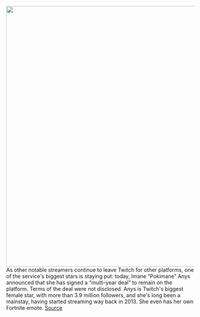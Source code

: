 <img src='https://cdn.vox-cdn.com/thumbor/htJinTo2xskjNE1oHhXTTStCm1Q=/0x0:4528x3019/1200x800/filters:focal(1902x1148:2626x1872)/cdn.vox-cdn.com/uploads/chorus_image/image/66449281/1078353108.jpg.0.jpg' width='700px' /><br/>
As other notable streamers continue to leave Twitch for other platforms, one of the service's biggest stars is staying put: today, Imane “Pokimane” Anys announced that she has signed a “multi-year deal” to remain on the platform. Terms of the deal were not disclosed. Anys is Twitch's biggest female star, with more than 3.9 million followers, and she's long been a mainstay, having started streaming way back in 2013. She even has her own Fortnite emote.
<a href='https://www.theverge.com/2020/3/5/21166409/pokimane-twitch-streaming-contract-amazon'> Source <a/>